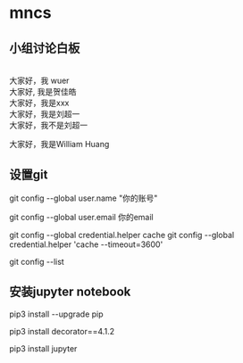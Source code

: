
# mncs
## 小组讨论白板
\
大家好，我 wuer
\
大家好, 我是贺佳皓
\
大家好，我是xxx
\
大家好，我是刘超一
\
大家好，我不是刘超一

大家好，我是William Huang
## 设置git
git config --global user.name "你的账号"

git config --global user.email 你的email

git config --global credential.helper cache
git config --global credential.helper 'cache --timeout=3600'

git config --list

## 安装jupyter notebook

pip3 install --upgrade pip

pip3 install decorator==4.1.2

pip3 install jupyter
